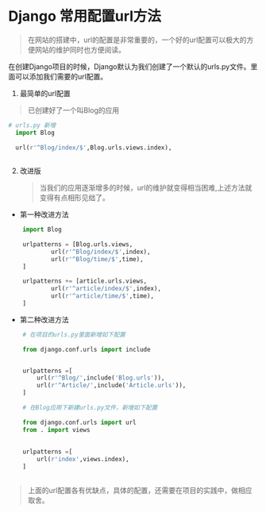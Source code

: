 # Django 常用配置url方法

>在网站的搭建中，url的配置是非常重要的，一个好的url配置可以极大的方便网站的维护同时也方便阅读。  

在创建Django项目的时候，Django默认为我们创建了一个默认的urls.py文件。里面可以添加我们需要的url配置。

1. 最简单的url配置  
  >已创建好了一个叫Blog的应用  
  
  ```python
  # urls.py 新增
  	import Blog
  	
  	url(r'^Blog/index/$',Blog.urls.views.index),
  	
  ```

2. 改进版
	> 当我们的应用逐渐增多的时候，url的维护就变得相当困难,上述方法就变得有点相形见绌了。  
	  
- 第一种改进方法

```python
	import Blog
	
	urlpatterns = [Blog.urls.views,
			url(r'^Blog/index/$',index),
			url(r'^Blog/time/$',time),
	]
	
	urlpatterns += [article.urls.views,
			url(r'^article/index/$',index),
			url(r'^article/time/$',time),
	]

```

- 第二种改进方法

```python 
	# 在项目的urls.py里面新增如下配置
	
	from django.conf.urls import include


	urlpatterns =[
		url(r'^Blog/',include('Blog.urls')),
		url(r'^Article/',include('Article.urls')),
	]
	
	# 在Blog应用下新建urls.py文件，新增如下配置
	
	from django.conf.urls import url
	from . import views
	
	
	urlpatterns =[
		url(r'index',views.index),
	]
	

```

> 上面的url配置各有优缺点，具体的配置，还需要在项目的实践中，做相应取舍。